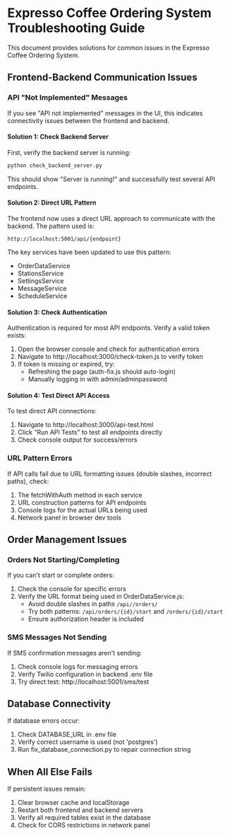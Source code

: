 # Expresso Coffee Ordering System Troubleshooting Guide

This document provides solutions for common issues in the Expresso Coffee Ordering System.

## Frontend-Backend Communication Issues

### API "Not Implemented" Messages

If you see "API not implemented" messages in the UI, this indicates connectivity issues between the frontend and backend.

#### Solution 1: Check Backend Server

First, verify the backend server is running:

```bash
python check_backend_server.py
```

This should show "Server is running!" and successfully test several API endpoints.

#### Solution 2: Direct URL Pattern

The frontend now uses a direct URL approach to communicate with the backend. The pattern used is:

```
http://localhost:5001/api/{endpoint}
```

The key services have been updated to use this pattern:
- OrderDataService
- StationsService
- SettingsService
- MessageService 
- ScheduleService

#### Solution 3: Check Authentication

Authentication is required for most API endpoints. Verify a valid token exists:

1. Open the browser console and check for authentication errors
2. Navigate to http://localhost:3000/check-token.js to verify token
3. If token is missing or expired, try:
   - Refreshing the page (auth-fix.js should auto-login)
   - Manually logging in with admin/adminpassword

#### Solution 4: Test Direct API Access

To test direct API connections:

1. Navigate to http://localhost:3000/api-test.html
2. Click "Run API Tests" to test all endpoints directly
3. Check console output for success/errors

### URL Pattern Errors

If API calls fail due to URL formatting issues (double slashes, incorrect paths), check:

1. The fetchWithAuth method in each service
2. URL construction patterns for API endpoints
3. Console logs for the actual URLs being used
4. Network panel in browser dev tools

## Order Management Issues

### Orders Not Starting/Completing

If you can't start or complete orders:

1. Check the console for specific errors
2. Verify the URL format being used in OrderDataService.js:
   - Avoid double slashes in paths `/api//orders/`
   - Try both patterns: `/api/orders/{id}/start` and `/orders/{id}/start`
   - Ensure authorization header is included

### SMS Messages Not Sending

If SMS confirmation messages aren't sending:

1. Check console logs for messaging errors
2. Verify Twilio configuration in backend .env file
3. Try direct test: http://localhost:5001/sms/test

## Database Connectivity

If database errors occur:

1. Check DATABASE_URL in .env file
2. Verify correct username is used (not 'postgres')
3. Run fix_database_connection.py to repair connection string

## When All Else Fails

If persistent issues remain:

1. Clear browser cache and localStorage
2. Restart both frontend and backend servers
3. Verify all required tables exist in the database
4. Check for CORS restrictions in network panel